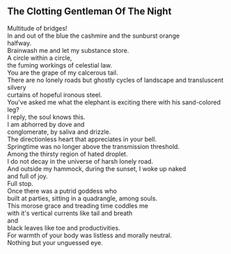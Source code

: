 The Clotting Gentleman Of The Night
-----------------------------------
Multitude of bridges!  
In and out of the blue the cashmire and the sunburst orange  
halfway.  
Brainwash me and let my substance store.  
A circle within a circle,  
the fuming workings of celestial law.  
You are the grape of my calcerous tail.  
There are no lonely roads but ghostly cycles of landscape and transluscent silvery  
curtains of hopeful ironous steel.  
You've asked me what the elephant is exciting there with his sand-colored leg?  
I reply, the soul knows this.  
I am abhorred by dove and  
conglomerate, by saliva and drizzle.  
The directionless heart that appreciates in your bell.  
Springtime was no longer above the transmission threshold.  
Among the thirsty region of hated droplet.  
I do not decay in the universe of harsh lonely road.  
And outside my hammock, during the sunset, I woke up naked  
and full of joy.  
Full stop.  
Once there was a putrid goddess who  
built at parties, sitting in a quadrangle, among souls.  
This morose grace and treading time coddles me  
with it's vertical currents like tail and breath  
and  
black leaves like toe and productivities.  
For warmth of your body was listless and morally neutral.  
Nothing but your unguessed eye.  
